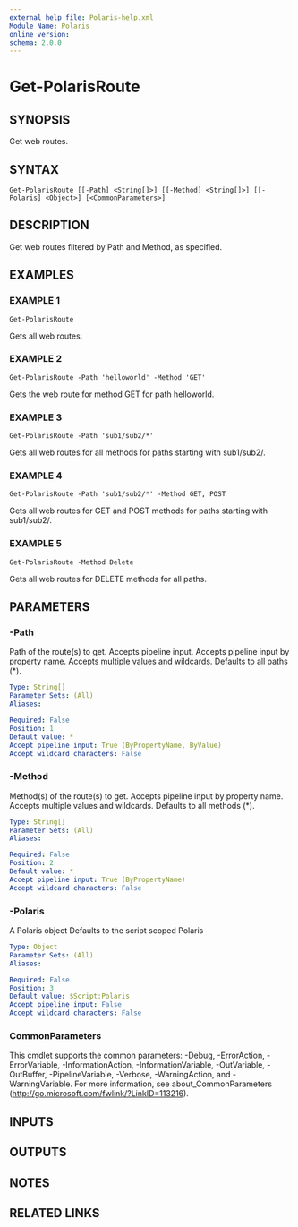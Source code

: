 ```yaml
---
external help file: Polaris-help.xml
Module Name: Polaris
online version:
schema: 2.0.0
---
```


# Get-PolarisRoute

## SYNOPSIS
Get web routes.

## SYNTAX

```
Get-PolarisRoute [[-Path] <String[]>] [[-Method] <String[]>] [[-Polaris] <Object>] [<CommonParameters>]
```

## DESCRIPTION
Get web routes filtered by Path and Method, as specified.

## EXAMPLES

### EXAMPLE 1
```
Get-PolarisRoute
```

Gets all web routes.

### EXAMPLE 2
```
Get-PolarisRoute -Path 'helloworld' -Method 'GET'
```

Gets the web route for method GET for path helloworld.

### EXAMPLE 3
```
Get-PolarisRoute -Path 'sub1/sub2/*'
```

Gets all web routes for all methods for paths starting with sub1/sub2/.

### EXAMPLE 4
```
Get-PolarisRoute -Path 'sub1/sub2/*' -Method GET, POST
```

Gets all web routes for GET and POST methods for paths starting with sub1/sub2/.

### EXAMPLE 5
```
Get-PolarisRoute -Method Delete
```

Gets all web routes for DELETE methods for all paths.

## PARAMETERS

### -Path
Path of the route(s) to get.
Accepts pipeline input.
Accepts pipeline input by property name.
Accepts multiple values and wildcards.
Defaults to all paths (*).

```yaml
Type: String[]
Parameter Sets: (All)
Aliases:

Required: False
Position: 1
Default value: *
Accept pipeline input: True (ByPropertyName, ByValue)
Accept wildcard characters: False
```

### -Method
Method(s) of the route(s) to get.
Accepts pipeline input by property name.
Accepts multiple values and wildcards.
Defaults to all methods (*).

```yaml
Type: String[]
Parameter Sets: (All)
Aliases:

Required: False
Position: 2
Default value: *
Accept pipeline input: True (ByPropertyName)
Accept wildcard characters: False
```

### -Polaris
A Polaris object
Defaults to the script scoped Polaris

```yaml
Type: Object
Parameter Sets: (All)
Aliases:

Required: False
Position: 3
Default value: $Script:Polaris
Accept pipeline input: False
Accept wildcard characters: False
```

### CommonParameters
This cmdlet supports the common parameters: -Debug, -ErrorAction, -ErrorVariable, -InformationAction, -InformationVariable, -OutVariable, -OutBuffer, -PipelineVariable, -Verbose, -WarningAction, and -WarningVariable. For more information, see about_CommonParameters (http://go.microsoft.com/fwlink/?LinkID=113216).

## INPUTS

## OUTPUTS

## NOTES

## RELATED LINKS
